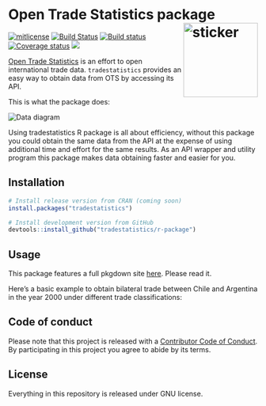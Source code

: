 
<!-- README.md is generated from README.Rmd. Please edit that file -->

# Open Trade Statistics package <img src="https://tradestatistics.github.io/r-package/hexicon.svg" width=150 align="right" alt="sticker"/>

[![mitlicense](https://img.shields.io/badge/License-GNU-green.svg)](https://opensource.org/licenses/GPL-3.0)
[![Build
Status](https://travis-ci.org/tradestatistics/r-package.svg?branch=master)](https://travis-ci.org/tradestatistics/r-package)
[![Build
status](https://ci.appveyor.com/api/projects/status/h1f1ysrmwn6nge8f?svg=true)](https://ci.appveyor.com/project/pachamaltese/r-package)
[![Coverage
status](https://codecov.io/gh/tradestatistics/r-package/branch/master/graph/badge.svg)](https://codecov.io/github/tradestatistics/r-package?branch=master)
[![](https://badges.ropensci.org/217_status.svg)](https://github.com/ropensci/onboarding/issues/217)

[Open Trade Statistics](https://tradestatistics.io) is an effort to open
international trade data. `tradestatistics` provides an easy way to
obtain data from OTS by accessing its API.

This is what the package does:

![Data
diagram](https://tradestatistics.github.io/r-package/data-diagram.svg)

Using tradestatistics R package is all about efficiency, without this
package you could obtain the same data from the API at the expense of
using additional time and effort for the same results. As an API wrapper
and utility program this package makes data obtaining faster and easier
for you.

## Installation

``` r
# Install release version from CRAN (coming soon)
install.packages("tradestatistics")

# Install development version from GitHub
devtools::install_github("tradestatistics/r-package")
```

## Usage

This package features a full pkgdown site
[here](https://tradestatistics.github.io/r-package/). Please read it.

Here’s a basic example to obtain bilateral trade between Chile and
Argentina in the year 2000 under different trade classifications:

## Code of conduct

Please note that this project is released with a [Contributor Code of
Conduct](https://tradestatistics.github.io/r-package/CODE_OF_CONDUCT.html).
By participating in this project you agree to abide by its terms.

## License

Everything in this repository is released under GNU license.
